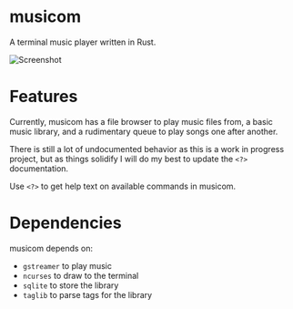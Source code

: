 # musicom
A terminal music player written in Rust.

![Screenshot](/screenshots/screenshot2.png?raw=true)

# Features
Currently, musicom has a file browser to play music files from, a basic music library, and a rudimentary queue to play songs one after another.

There is still a lot of undocumented behavior as this is a work in progress project, but as things solidify I will do my best to update the `<?>` documentation.

Use `<?>` to get help text on available commands in musicom.

# Dependencies
musicom depends on:
* `gstreamer` to play music
* `ncurses` to draw to the terminal
* `sqlite` to store the library
* `taglib` to parse tags for the library
